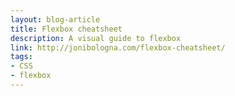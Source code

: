 ```yaml
---
layout: blog-article
title: Flexbox cheatsheet
description: A visual guide to flexbox
link: http://jonibologna.com/flexbox-cheatsheet/
tags:
- CSS
- flexbox
---
```

